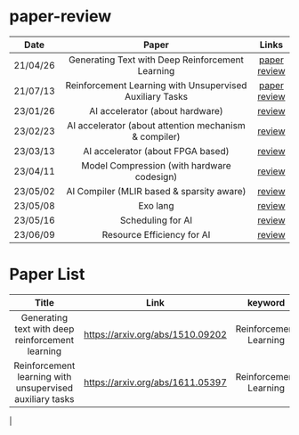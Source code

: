 # paper-review
|Date|Paper|Links|
|:----:|:-------:|:----:|
|21/04/26|Generating Text with Deep Reinforcement Learning|[paper](https://arxiv.org/abs/1510.09202)<br>[review](/Reviews/Generating_Text_with_Deep_Reinforcement_Learning_.pdf)|
|21/07/13|Reinforcement Learning with Unsupervised Auxiliary Tasks|[paper](https://arxiv.org/abs/1611.05397)<br>[review](/Reviews/Reinforcement_Learning_with_Unsupervised_Auxiliary_Tasks.pdf)|
|23/01/26|AI accelerator (about hardware)|[review](/Reviews/AI_accelerator.pdf)|
|23/02/23|AI accelerator (about attention mechanism & compiler) |[review](/Reviews/02_23.pdf)|
|23/03/13|AI accelerator (about FPGA based) |[review](/Reviews/03_13.pdf)|
|23/04/11|Model Compression (with hardware codesign) |[review](/Reviews/model_compression.pdf)|
|23/05/02|AI Compiler (MLIR based & sparsity aware) |[review](/Reviews/ai_compiler.pdf)|
|23/05/08|Exo lang | [review](/Reviews/Exo_lang.pdf)|
|23/05/16|Scheduling for AI | [review](/Reviews/Scheduling_for_ai.pdf)|
|23/06/09|Resource Efficiency for AI | [review](/Reviews/06_09.pdf)


# Paper List

|Title|Link|keyword|published|presentation|
|:---------:|:-----:|:----:|:------:|:---:|
|Generating text with deep reinforcement learning|https://arxiv.org/abs/1510.09202|Reinforcement Learning|arXiv 2015|[review](/Reviews/Generating_Text_with_Deep_Reinforcement_Learning_.pdf)|
|Reinforcement learning with unsupervised auxiliary tasks |https://arxiv.org/abs/1611.05397|Reinforcement Learning| arXiv 2016|[review](/Reviews/Reinforcement_Learning_with_Unsupervised_Auxiliary_Tasks.pdf)|
|
